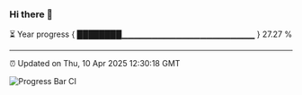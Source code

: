 ### Hi there 👋

⏳ Year progress { ████████▁▁▁▁▁▁▁▁▁▁▁▁▁▁▁▁▁▁▁▁▁▁ } 27.27 %

---

⏰ Updated on Thu, 10 Apr 2025 12:30:18 GMT

![Progress Bar CI](https://github.com/liununu/liununu/workflows/Progress%20Bar%20CI/badge.svg)
